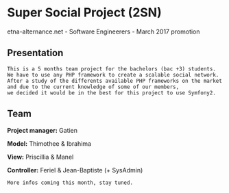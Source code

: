 # Super Social Project (2SN) 
etna-alternance.net - Software Engineerers - March 2017 promotion

## Presentation
	This is a 5 months team project for the bachelors (bac +3) students.
	We have to use any PHP framework to create a scalable social network.
	After a study of the differents available PHP frameworks on the market
	and due to the current knowledge of some of our members,
	we decided it would be in the best for this project to use Symfony2. 

## Team
**Project manager:** Gatien

**Model:** Thimothee & Ibrahima

**View:** Priscillia & Manel

**Controller:** Feriel & Jean-Baptiste (+ SysAdmin)

	More infos coming this month, stay tuned.
